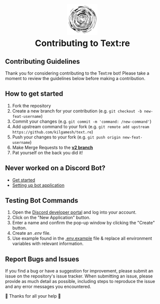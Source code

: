 <h1 align="center" style='text-align:center;display:flex;flex-flow:column;align-items:center;gap:10px'>
	<img style='height:100px;width:100px;text-align:center' src='./icon.png' alt='textre logo icon' />
	Contributing to Text:re
</h1>

## Contributing Guidelines

Thank you for considering contributing to the Text:re bot! Please take a moment to review the guidelines below before making a contribution.

## How to get started

1. Fork the repository
2. Create a new branch for your contribution (e.g. `git checkout -b new-feat-username`)
3. Commit your changes (e.g. `git commit -m 'command: /new-command'`)
4. Add upstream command to your fork (e.g. `git remote add upstream https://github.com/kilgamesh/text.re`)
5. Push your changes to your fork (e.g. `git push origin new-feat-username`)
6. Make Merge Requests to the [**v2 branch**](https://github.com/Kilgamesh/text.re/tree/v2)
7. Pat yourself on the back you did it!

## Never worked on a Discord Bot?

- [Get started](https://discordjs.guide/)
- [Setting up bot application](https://discordjs.guide/preparations/setting-up-a-bot-application.html#creating-your-bot)

## Testing Bot Commands

1. Open the [Discord developer portal](https://discord.com/developers/applications) and log into your account.
2. Click on the "New Application" button.
3. Enter a name and confirm the pop-up window by clicking the "Create" button.
4. Create an *.env* file.
5. Use example found in the [.env.example](./.env.example) file & replace all environment variables with relevant information.

## Report Bugs and Issues

If you find a bug or have a suggestion for improvement, please submit an issue on the repository's issue tracker. When submitting an issue, please provide as much detail as possible, including steps to reproduce the issue and any error messages you encountered.

🤩 Thanks for all your help 🤩
